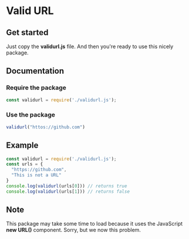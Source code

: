 # Valid URL

## Get started
Just copy the __validurl.js__ file. And then you're ready to use this nicely package.

## Documentation
### Require the package
```js
const validurl = require('./validurl.js');
```

### Use the package
```js
validurl("httos://github.com")
```

## Example
```js
const validurl = require('./validurl.js');
const urls = {
  "https://github.com",
  "This is not a URL"
}
console.log(validurl(urls[0])) // returns true
console.log(validurl(urls[1])) // returns false
```

## Note
This package may take some time to load because it uses the JavaScript __new URL()__ component. Sorry, but we now this problem.

